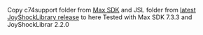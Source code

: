Copy c74support folder from [Max SDK](https://cycling74.com/downloads/sdk) and JSL folder from [latest JoyShockLibrary release](https://github.com/JibbSmart/JoyShockLibrary/releases/latest) to here
Tested with Max SDK 7.3.3 and JoyShockLibrar 2.2.0
